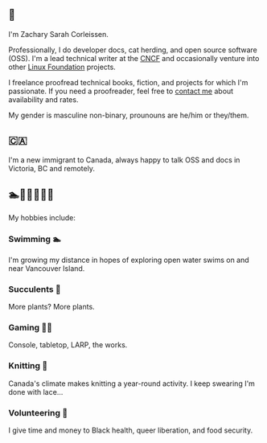 ## :wave:

I'm Zachary Sarah Corleissen.

Professionally, I do developer docs, cat herding, and open source software (OSS). I'm a lead technical writer at the [CNCF] and occasionally venture into other [Linux Foundation] projects. 

I freelance proofread technical books, fiction, and projects for which I'm passionate. If you need a proofreader, feel free to [contact me](mailto:zach@corleissen.com) about availability and rates.

My gender is masculine non-binary, prounouns are he/him or they/them.

[CNCF]: https://cncf.io "CNCF"
[Linux Foundation]: https://linuxfoundation.org "Linux Foundation"

## 🇨🇦

I'm a new immigrant to Canada, always happy to talk OSS and docs in Victoria, BC and remotely.

## 🏊🌵🧙🏻🧶🙋

My hobbies include:

### Swimming 🏊

I'm growing my distance in hopes of exploring open water swims on and near Vancouver Island.

### Succulents 🌵

More plants? More plants.

### Gaming 🧙🏻

Console, tabletop, LARP, the works.
    
### Knitting 🧶

Canada's climate makes knitting a year-round activity. I keep swearing I'm done with lace...
    
### Volunteering 🙋

I give time and money to Black health, queer liberation, and food security.
